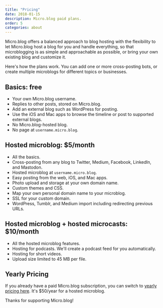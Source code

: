 ```yaml
---
title: "Pricing"
date: 2018-01-15
description: Micro.blog paid plans.
order: 5
categories: about
---
```

Micro.blog offers a balanced approach to blog hosting with the flexibility to let Micro.blog host a blog for you and handle everything, so that microblogging is as simple and approachable as possible, or bring your own existing blog and customize it.

Here's how the plans work. You can add one or more cross-posting bots, or create multiple microblogs for different topics or businesses.

## Basics: free

* Your own Micro.blog username.
* Replies to other posts, stored on Micro.blog.
* Add an external blog such as WordPress for posting.
* Use the iOS and Mac apps to browse the timeline or post to supported external blogs.
* No Micro.blog-hosted blog.
* No page at `username.micro.blog`.

## Hosted microblog: $5/month

* All the basics.
* Cross-posting from any blog to Twitter, Medium, Facebook, LinkedIn, and Mastodon.
* Hosted microblog at `username.micro.blog`.
* Easy posting from the web, iOS, and Mac apps.
* Photo upload and storage at your own domain name.
* Custom themes and CSS.
* Map your own personal domain name to your microblog.
* SSL for your custom domain.
* WordPress, Tumblr, and Medium import including redirecting previous URLs.

## Hosted microblog + hosted microcasts: $10/month

* All the hosted microblog features.
* Hosting for podcasts. We'll create a podcast feed for you automatically.
* Hosting for short videos.
* Upload size limited to 45 MB per file.

## Yearly Pricing

If you already have a paid Micro.blog subscription, you can switch to [yearly pricing here](https://micro.blog/account/yearly). It's $50/year for a hosted microblog.

Thanks for supporting Micro.blog!
